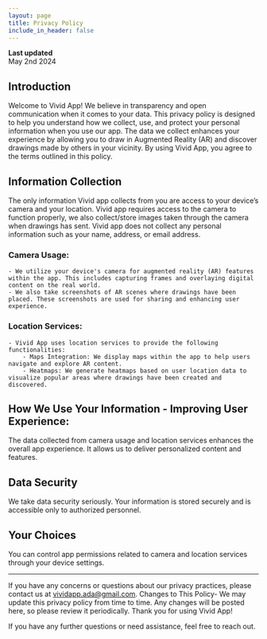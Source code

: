 ```yaml
---
layout: page
title: Privacy Policy
include_in_header: false
---
```


**Last updated**  
May 2nd 2024

## Introduction

Welcome to Vivid App! We believe in transparency and open communication when it comes to your data. This privacy policy is designed to help you understand how we collect, use, and protect your personal information when you use our app. The data we collect enhances your experience by allowing you to draw in Augmented Reality (AR) and discover drawings made by others in your vicinity. By using Vivid App, you agree to the terms outlined in this policy.

## Information Collection

The only information Vivid app collects from you are access to your device’s camera and your location. Vivid app requires access to the camera to function properly, we also collect/store images taken through the camera when drawings has sent. Vivid app does not collect any personal information such as your name, address, or email address.

### Camera Usage:
    - We utilize your device's camera for augmented reality (AR) features within the app. This includes capturing frames and overlaying digital content on the real world.
    - We also take screenshots of AR scenes where drawings have been placed. These screenshots are used for sharing and enhancing user experience.

### Location Services:
    - Vivid App uses location services to provide the following functionalities:
        - Maps Integration: We display maps within the app to help users navigate and explore AR content.
        - Heatmaps: We generate heatmaps based on user location data to visualize popular areas where drawings have been created and discovered.

## How We Use Your Information - Improving User Experience: 

The data collected from camera usage and location services enhances the overall app experience. It allows us to deliver personalized content and features.

## Data Security

We take data security seriously. Your information is stored securely and is accessible only to authorized personnel.

## Your Choices

You can control app permissions related to camera and location services through your device settings.

---

If you have any concerns or questions about our privacy practices, please contact us at vividapp.ada@gmail.com.
Changes to This Policy- We may update this privacy policy from time to time. Any changes will be posted here, so please review it periodically.
Thank you for using Vivid App! 

If you have any further questions or need assistance, feel free to reach out.
